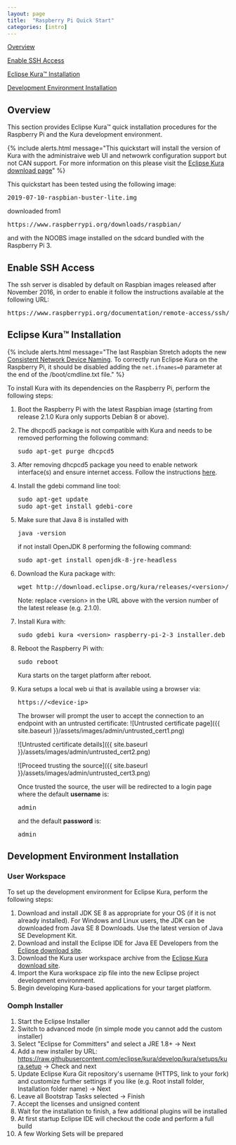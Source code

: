 ```yaml
---
layout: page
title:  "Raspberry Pi Quick Start"
categories: [intro]
---
```


[Overview](#overview)

[Enable SSH Access](#enable-ssh-access)

[Eclipse Kura&trade; Installation](#eclipse-kuratrade-installation)

[Development Environment Installation](#development-environment-installation)

## Overview

This section provides Eclipse Kura&trade; quick installation procedures for the
Raspberry Pi and the Kura development environment.

{% include alerts.html message="This quickstart will install the version of Kura with the administraive web UI and netwowrk configuration support but not CAN support. For more information on this please visit the [Eclipse Kura download page](https://www.eclipse.org/kura/downloads.php)" %}

This quickstart has been tested using the following image:

<pre>2019-07-10-raspbian-buster-lite.img</pre>

downloaded from1

<pre>https://www.raspberrypi.org/downloads/raspbian/</pre>

and with the NOOBS image installed on the sdcard bundled with the Raspberry Pi 3.

## Enable SSH Access

The ssh server is disabled by default on Raspbian images released after November 2016,
in order to enable it follow the instructions available at the following URL:

<pre>https://www.raspberrypi.org/documentation/remote-access/ssh/</pre>

## Eclipse Kura&trade; Installation

{% include alerts.html message="The last Raspbian Stretch adopts the new <a href='https://www.freedesktop.org/wiki/Software/systemd/PredictableNetworkInterfaceNames/' target='_blank'>Consistent Network Device Naming</a>. To correctly run Eclipse Kura on the Raspberry Pi, it should be disabled adding the ```net.ifnames=0``` parameter at the end of the /boot/cmdline.txt file." %}

To install Kura with its dependencies on the Raspberry Pi, perform the
following steps:

1. Boot the Raspberry Pi with the latest Raspbian image (starting from release 2.1.0 Kura only supports Debian 8 or above).

2. The dhcpcd5 package is not compatible with Kura and needs to be removed
    performing the following command:

    <pre>sudo apt-get purge dhcpcd5</pre>

3. After removing dhcpcd5 package you need to enable network interface(s) and ensure internet access. Follow the instructions <a href="https://raspberrypi.stackexchange.com/questions/37920/how-do-i-set-up-networking-wifi-static-ip-address/74428#74428" target="_blank">here</a>.

4. Install the gdebi command line tool:

   <pre>sudo apt-get update
   sudo apt-get install gdebi-core</pre>

5. Make sure that Java 8 is installed with

    <pre>java -version</pre>

    if not install OpenJDK 8 performing the following command:

    <pre>sudo apt-get install openjdk-8-jre-headless</pre>

6. Download the Kura package with:

    <pre>wget http://download.eclipse.org/kura/releases/&lt;version&gt;/kura_&lt;version&gt;_raspberry-pi-2-3_installer.deb</pre>

    Note: replace \<version\> in the URL above with the version number of the latest release (e.g. 2.1.0).

7. Install Kura with:

    <pre>sudo gdebi kura_&lt;version&gt;_raspberry-pi-2-3_installer.deb</pre>

8. Reboot the Raspberry Pi with:

    <pre>sudo reboot</pre>

    Kura starts on the target platform after reboot.

9. Kura setups a local web ui that is available using a browser via:

    <pre>https://&lt;device-ip&gt;</pre>
    
    The browser will prompt the user to accept the connection to an endpoint with an untrusted certificate:
    ![Untrusted certificate page]({{ site.baseurl }}/assets/images/admin/untrusted_cert1.png)
    
    ![Untrusted certificate details]({{ site.baseurl }}/assets/images/admin/untrusted_cert2.png)
    
    ![Proceed trusting the source]({{ site.baseurl }}/assets/images/admin/untrusted_cert3.png)
    
    Once trusted the source, the user will be redirected to a login page where the default **username** is:

    <pre>admin</pre>

    and the default **password** is:

    <pre>admin</pre>

## Development Environment Installation

### User Workspace

To set up the development environment for Eclipse Kura, perform the
following steps:

1. Download and install JDK SE 8 as appropriate for your OS (if it is not already installed). For Windows and Linux users, the JDK can be
downloaded from Java SE 8 Downloads. Use the latest version of Java SE Development Kit.
2. Download and install the Eclipse IDE for Java EE Developers from the <a href="http://www.eclipse.org/downloads/" target="_blank">Eclipse download site</a>.
3.  Download the Kura user workspace archive from the <a href="https://www.eclipse.org/kura/downloads.php" target="_blank">Eclipse Kura download site</a>.
4.  Import the Kura workspace zip file into the new Eclipse project development environment.
5.  Begin developing Kura-based applications for your target platform.

### Oomph Installer

1. Start the Eclipse Installer
1. Switch to advanced mode (in simple mode you cannot add the custom installer)
1. Select "Eclipse for Committers" and select a JRE 1.8+ -> Next
1. Add a new installer by URL: https://raw.githubusercontent.com/eclipse/kura/develop/kura/setups/kura.setup -> Check and next
1. Update Eclipse Kura Git repository's username (HTTPS, link to your fork) and customize further settings if you like (e.g. Root install folder, Installation folder name) -> Next
1. Leave all Bootstrap Tasks selected -> Finish
1. Accept the licenses and unsigned content
1. Wait for the installation to finish, a few additional plugins will be installed
1. At first startup Eclipse IDE will checkout the code and perform a full build
1. A few Working Sets will be prepared
